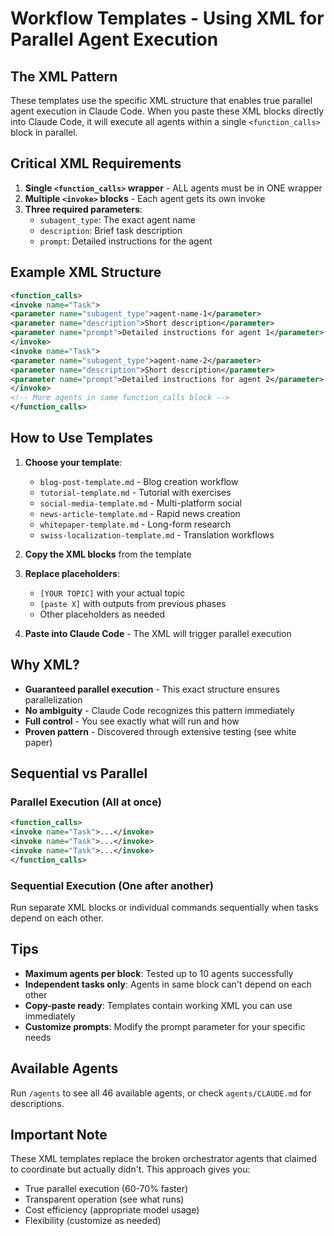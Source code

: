 # Workflow Templates - Using XML for Parallel Agent Execution

## The XML Pattern

These templates use the specific XML structure that enables true parallel agent execution in Claude Code. When you paste these XML blocks directly into Claude Code, it will execute all agents within a single `<function_calls>` block in parallel.

## Critical XML Requirements

1. **Single `<function_calls>` wrapper** - ALL agents must be in ONE wrapper
2. **Multiple `<invoke>` blocks** - Each agent gets its own invoke
3. **Three required parameters**:
   - `subagent_type`: The exact agent name
   - `description`: Brief task description
   - `prompt`: Detailed instructions for the agent

## Example XML Structure

```xml
<function_calls>
<invoke name="Task">
<parameter name="subagent_type">agent-name-1</parameter>
<parameter name="description">Short description</parameter>
<parameter name="prompt">Detailed instructions for agent 1</parameter>
</invoke>
<invoke name="Task">
<parameter name="subagent_type">agent-name-2</parameter>
<parameter name="description">Short description</parameter>
<parameter name="prompt">Detailed instructions for agent 2</parameter>
</invoke>
<!-- More agents in same function_calls block -->
</function_calls>
```

## How to Use Templates

1. **Choose your template**:
   - `blog-post-template.md` - Blog creation workflow
   - `tutorial-template.md` - Tutorial with exercises
   - `social-media-template.md` - Multi-platform social
   - `news-article-template.md` - Rapid news creation
   - `whitepaper-template.md` - Long-form research
   - `swiss-localization-template.md` - Translation workflows

2. **Copy the XML blocks** from the template

3. **Replace placeholders**:
   - `[YOUR TOPIC]` with your actual topic
   - `[paste X]` with outputs from previous phases
   - Other placeholders as needed

4. **Paste into Claude Code** - The XML will trigger parallel execution

## Why XML?

- **Guaranteed parallel execution** - This exact structure ensures parallelization
- **No ambiguity** - Claude Code recognizes this pattern immediately
- **Full control** - You see exactly what will run and how
- **Proven pattern** - Discovered through extensive testing (see white paper)

## Sequential vs Parallel

### Parallel Execution (All at once)
```xml
<function_calls>
<invoke name="Task">...</invoke>
<invoke name="Task">...</invoke>
<invoke name="Task">...</invoke>
</function_calls>
```

### Sequential Execution (One after another)
Run separate XML blocks or individual commands sequentially when tasks depend on each other.

## Tips

- **Maximum agents per block**: Tested up to 10 agents successfully
- **Independent tasks only**: Agents in same block can't depend on each other
- **Copy-paste ready**: Templates contain working XML you can use immediately
- **Customize prompts**: Modify the prompt parameter for your specific needs

## Available Agents

Run `/agents` to see all 46 available agents, or check `agents/CLAUDE.md` for descriptions.

## Important Note

These XML templates replace the broken orchestrator agents that claimed to coordinate but actually didn't. This approach gives you:
- True parallel execution (60-70% faster)
- Transparent operation (see what runs)
- Cost efficiency (appropriate model usage)
- Flexibility (customize as needed)
